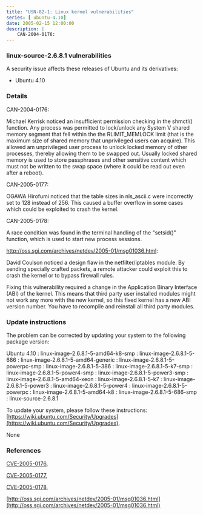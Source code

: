 ```yaml
---
title: "USN-82-1: Linux kernel vulnerabilities"
series: [ ubuntu-4.10]
date: 2005-02-15 12:00:00
description: |
    CAN-2004-0176:
--- 
```

 
### linux-source-2.6.8.1 vulnerabilities

A security issue affects these releases of Ubuntu and its derivatives:

* Ubuntu 4.10

### Details

CAN-2004-0176:

 Michael Kerrisk noticed an insufficient permission checking in the shmctl() function. Any process was permitted to lock/unlock any System V shared memory segment that fell within the the RLIMIT_MEMLOCK limit (that is the maximum size of shared memory that unprivileged users can acquire). This allowed am unprivileged user process to unlock locked memory of other processes, thereby allowing them to be swapped out. Usually locked shared memory is used to store passphrases and other sensitive content which must not be written to the swap space (where it could be read out even after a reboot).

CAN-2005-0177:

 OGAWA Hirofumi noticed that the table sizes in nls_ascii.c were incorrectly set to 128 instead of 256. This caused a buffer overflow in some cases which could be exploited to crash the kernel.

CAN-2005-0178:

 A race condition was found in the terminal handling of the &quot;setsid()&quot; function, which is used to start new process sessions.

http://oss.sgi.com/archives/netdev/2005-01/msg01036.html:

 David Coulson noticed a design flaw in the netfilter/iptables module. By sending specially crafted packets, a remote attacker could exploit this to crash the kernel or to bypass firewall rules.

 Fixing this vulnerability required a change in the Application Binary Interface (ABI) of the kernel. This means that third party user installed modules might not work any more with the new kernel, so this fixed kernel has a new ABI version number. You have to recompile and reinstall all third party modules.

### Update instructions

The problem can be corrected by updating your system to the following package version:

Ubuntu 4.10
 : linux-image-2.6.8.1-5-amd64-k8-smp 
 : linux-image-2.6.8.1-5-686 
 : linux-image-2.6.8.1-5-amd64-generic 
 : linux-image-2.6.8.1-5-powerpc-smp 
 : linux-image-2.6.8.1-5-386 
 : linux-image-2.6.8.1-5-k7-smp 
 : linux-image-2.6.8.1-5-power4-smp 
 : linux-image-2.6.8.1-5-power3-smp 
 : linux-image-2.6.8.1-5-amd64-xeon 
 : linux-image-2.6.8.1-5-k7 
 : linux-image-2.6.8.1-5-power3 
 : linux-image-2.6.8.1-5-power4 
 : linux-image-2.6.8.1-5-powerpc 
 : linux-image-2.6.8.1-5-amd64-k8 
 : linux-image-2.6.8.1-5-686-smp 
 : linux-source-2.6.8.1 

To update your system, please follow these instructions: [https://wiki.ubuntu.com/Security/Upgrades](https://wiki.ubuntu.com/Security/Upgrades).

None

### References

 [CVE-2005-0176](http://people.ubuntu.com/~ubuntu-security/cve/CVE-2005-0176), 

 [CVE-2005-0177](http://people.ubuntu.com/~ubuntu-security/cve/CVE-2005-0177), 

 [CVE-2005-0178](http://people.ubuntu.com/~ubuntu-security/cve/CVE-2005-0178), 

 [http://oss.sgi.com/archives/netdev/2005-01/msg01036.html](http://oss.sgi.com/archives/netdev/2005-01/msg01036.html)
 
